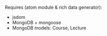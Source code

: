 Requires (atom module & rich data generator):
- jsdom
- MongoDB + mongoose
- MongoDB models: Course, Lecture